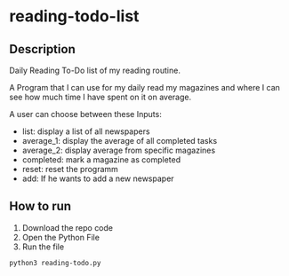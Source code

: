 # reading-todo-list
## Description
Daily Reading To-Do list of my reading routine.

A Program that I can use for my daily read my magazines and where I can see how much time I have spent on it on average.

A user can choose between these Inputs:
- list: display a list of all newspapers
- average_1: display the average of all completed tasks
- average_2: display average from specific magazines
- completed: mark a magazine as completed
- reset: reset the programm
- add: If he wants to add a new newspaper

## How to run

1. Download the repo code
2. Open the Python File
3. Run the file
   
`python3 reading-todo.py`

